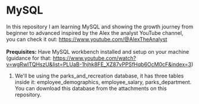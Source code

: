 # MySQL
In this repository I am learning MySQL and showing the growth journey from beginner to advanced inspired by the Alex the analyst YouTube channel, you can check it out: https://www.youtube.com/@AlexTheAnalyst <br>
<br>
**Prequisites:** Have MySQL workbench installed and setup on your machine (guidance for that: https://www.youtube.com/watch?v=wgRwITQHszU&list=PLUaB-1hjhk8FE_XZ87vPPSfHqb6OcM0cF&index=3)

1. We'll be using the parks_and_recreation database, it has three tables inside it: employee_demographics, employee_salary, parks_department. You can download this database from the attachments on this repository.

